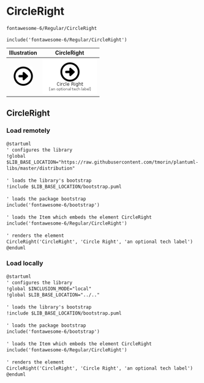 # CircleRight


```text
fontawesome-6/Regular/CircleRight
```

```text
include('fontawesome-6/Regular/CircleRight')
```



| Illustration | CircleRight |
| :---: | :---: |
| ![illustration for Illustration](../../fontawesome-6/Regular/CircleRight.png) | ![illustration for CircleRight](../../fontawesome-6/Regular/CircleRight.Local.png) |




## CircleRight

### Load remotely
```plantuml
@startuml
' configures the library
!global $LIB_BASE_LOCATION="https://raw.githubusercontent.com/tmorin/plantuml-libs/master/distribution"

' loads the library's bootstrap
!include $LIB_BASE_LOCATION/bootstrap.puml

' loads the package bootstrap
include('fontawesome-6/bootstrap')

' loads the Item which embeds the element CircleRight
include('fontawesome-6/Regular/CircleRight')

' renders the element
CircleRight('CircleRight', 'Circle Right', 'an optional tech label')
@enduml
```

### Load locally
```plantuml
@startuml
' configures the library
!global $INCLUSION_MODE="local"
!global $LIB_BASE_LOCATION="../.."

' loads the library's bootstrap
!include $LIB_BASE_LOCATION/bootstrap.puml

' loads the package bootstrap
include('fontawesome-6/bootstrap')

' loads the Item which embeds the element CircleRight
include('fontawesome-6/Regular/CircleRight')

' renders the element
CircleRight('CircleRight', 'Circle Right', 'an optional tech label')
@enduml
```

